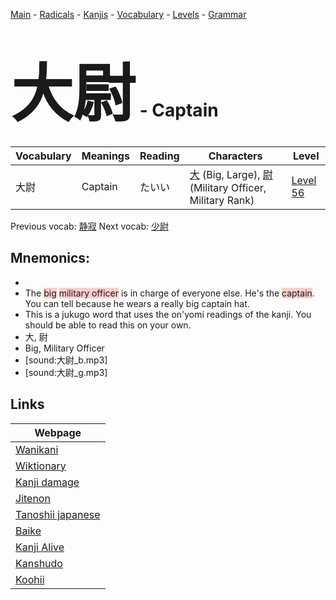 <style> bigfont {font-size: 100px}</style>
[Main](../README.md) -
[Radicals](../radicals.md) -
[Kanjis](../kanjis.md) -
[Vocabulary](../vocabulary.md) -
[Levels](../levels.md) -
[Grammar](../grammar.md)
# <bigfont> 大尉</bigfont> - Captain 

| Vocabulary | Meanings | Reading | Characters | Level |
| --- | --- | --- | --- | --- |
| 大尉 | Captain | たいい |  [大](../kanjis/大.md) (Big, Large), [尉](../kanjis/尉.md) (Military Officer, Military Rank) | [Level 56](../levels/wk_level56.md) |

Previous vocab: [静寂](静寂.md) Next vocab: [少尉](少尉.md) 

## Mnemonics:

* 
* The <span style="background-color:#ffcccb"> big</span> <span style="background-color:#ffcccb"> military officer</span> is in charge of everyone else. He's the <span style="background-color:#ffcccb"> captain</span>. You can tell because he wears a really big captain hat.
* This is a jukugo word that uses the on'yomi readings of the kanji. You should be able to read this on your own.
* 大, 尉
* Big, Military Officer
* [sound:大尉_b.mp3]
* [sound:大尉_g.mp3]


## Links 

| Webpage |
| --- |
| [Wanikani          ](https://www.wanikani.com/kanji/大尉) |
| [Wiktionary        ](https://en.wiktionary.org/wiki/大尉) |
| [Kanji damage      ](http://www.kanjidamage.com/kanji/search?utf8=✓&q=大尉) |
| [Jitenon           ](https://jitenon.com/kanji/大尉) |
| [Tanoshii japanese ](https://www.tanoshiijapanese.com/dictionary/kanji.cfm?k=大尉) |
| [Baike             ](https://baike.baidu.com/item/大尉) |
| [Kanji Alive       ](https://app.kanjialive.com/大尉) |
| [Kanshudo          ](https://www.kanshudo.com/searchmn?q=大尉) |
| [Koohii            ](https://kanji.koohii.com/study/kanji/大尉) |
